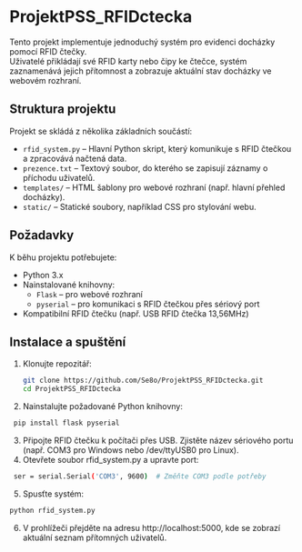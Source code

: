 # ProjektPSS_RFIDctecka

Tento projekt implementuje jednoduchý systém pro evidenci docházky pomocí RFID čtečky.  
Uživatelé přikládají své RFID karty nebo čipy ke čtečce, systém zaznamenává jejich přítomnost a zobrazuje aktuální stav docházky ve webovém rozhraní.

## Struktura projektu

Projekt se skládá z několika základních součástí:

- `rfid_system.py` – Hlavní Python skript, který komunikuje s RFID čtečkou a zpracovává načtená data.
- `prezence.txt` – Textový soubor, do kterého se zapisují záznamy o příchodu uživatelů.
- `templates/` – HTML šablony pro webové rozhraní (např. hlavní přehled docházky).
- `static/` – Statické soubory, například CSS pro stylování webu.

## Požadavky

K běhu projektu potřebujete:

- Python 3.x
- Nainstalované knihovny:
  - `Flask` – pro webové rozhraní
  - `pyserial` – pro komunikaci s RFID čtečkou přes sériový port
- Kompatibilní RFID čtečku (např. USB RFID čtečka 13,56MHz)

##  Instalace a spuštění

1. Klonujte repozitář:

   ```bash
   git clone https://github.com/Se8o/ProjektPSS_RFIDctecka.git
   cd ProjektPSS_RFIDctecka

2. Nainstalujte požadované Python knihovny:
   
  ```bash
   pip install flask pyserial
  ```

3. Připojte RFID čtečku k počítači přes USB. Zjistěte název sériového portu (např. COM3 pro Windows nebo /dev/ttyUSB0 pro Linux).
4. Otevřete soubor rfid_system.py a upravte port:

 ```bash
  ser = serial.Serial('COM3', 9600)  # Změňte COM3 podle potřeby
 ```

5. Spusťte systém:

  ```bash
  python rfid_system.py
  ```
6. V prohlížeči přejděte na adresu http://localhost:5000, kde se zobrazí aktuální seznam přítomných uživatelů.


